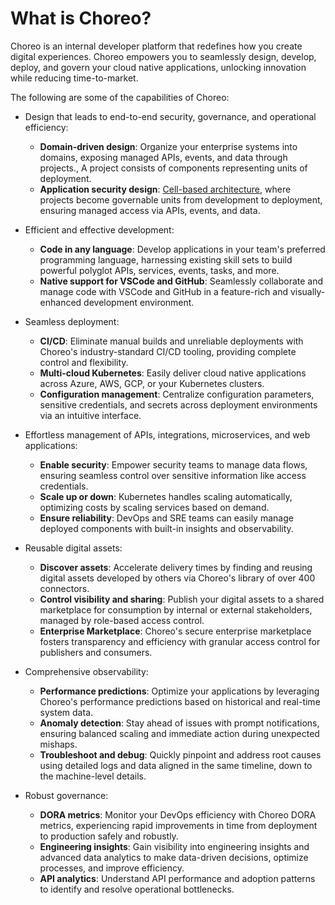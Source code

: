 # What is Choreo?

Choreo is an internal developer platform that redefines how you create digital experiences. Choreo empowers you to seamlessly design, develop, deploy, and govern your cloud native applications, unlocking innovation while reducing time-to-market.

The following are some of the capabilities of Choreo:
  
 - Design that leads to end-to-end security, governance, and operational efficiency:
    - **Domain-driven design**: Organize your enterprise systems into domains, exposing managed APIs, events, and data through projects., A project consists of components representing units of deployment.
    - **Application security design**: [Cell-based architecture](https://github.com/wso2/reference-architecture/blob/master/reference-architecture-cell-based.md), where projects become governable units from development to deployment, ensuring managed access via APIs, events, and data.

 - Efficient and effective development:
    - **Code in any language**: Develop applications in your team's preferred programming language, harnessing existing skill sets to build powerful polyglot APIs, services, events, tasks, and more.
    - **Native support for VSCode and GitHub**: Seamlessly collaborate and manage code with VSCode and GitHub in a feature-rich and visually-enhanced development environment.

 - Seamless deployment:
    - **CI/CD**: Eliminate manual builds and unreliable deployments with Choreo's industry-standard CI/CD tooling, providing complete control and flexibility.
    - **Multi-cloud Kubernetes**: Easily deliver cloud native applications across Azure, AWS, GCP, or your Kubernetes clusters.
    - **Configuration management**: Centralize configuration parameters, sensitive credentials, and secrets across deployment environments via an intuitive interface.

 - Effortless management of APIs, integrations, microservices, and web applications:
    - **Enable security**: Empower security teams to manage data flows, ensuring seamless control over sensitive information like access credentials.
    - **Scale up or down**: Kubernetes handles scaling automatically, optimizing costs by scaling services based on demand.
    - **Ensure reliability**: DevOps and SRE teams can easily manage deployed components with built-in insights and observability.

 - Reusable digital assets:
    - **Discover assets**: Accelerate delivery times by finding and reusing digital assets developed by others via Choreo's library of over 400 connectors.
    - **Control visibility and sharing**: Publish your digital assets to a shared marketplace for consumption by internal or external stakeholders, managed by role-based access control.
    - **Enterprise Marketplace**: Choreo's secure enterprise marketplace fosters transparency and efficiency with granular access control for publishers and consumers.

 - Comprehensive observability:
    - **Performance predictions**: Optimize your applications by leveraging Choreo's performance predictions based on historical and real-time system data.
    - **Anomaly detection**: Stay ahead of issues with prompt notifications, ensuring balanced scaling and immediate action during unexpected mishaps.
    - **Troubleshoot and debug**: Quickly pinpoint and address root causes using detailed logs and data aligned in the same timeline, down to the machine-level details.

 - Robust governance:
    - **DORA metrics**: Monitor your DevOps efficiency with Choreo DORA metrics, experiencing rapid improvements in time from deployment to production safely and robustly.
    - **Engineering insights**: Gain visibility into engineering insights and advanced data analytics to make data-driven decisions, optimize processes, and improve efficiency.
    - **API analytics**: Understand API performance and adoption patterns to identify and resolve operational bottlenecks.
